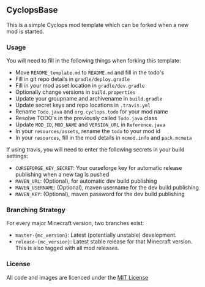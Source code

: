 ## CyclopsBase

This is a simple Cyclops mod template which can be forked when a new mod is started.

### Usage

You will need to fill in the following things when forking this template:

* Move `README_template.md` to `README.md` and fill in the todo's
* Fill in git repo details in `gradle/deploy.gradle`
* Fill in your mod asset location in `gradle/dev.gradle`
* Optionally change versions in `build.properties`
* Update your groupname and archivename in `build.gradle`
* Update secret keys and repo locations in `.travis.yml`
* Rename `Todo.java` and `org.cyclops.todo` for your mod name
* Resolve TODO's in the previously called `Todo.java` class
* Update `MOD_ID`, `MOD_NAME` and `VERSION_URL` in `Reference.java`
* In your `resources/assets`, rename the `todo` to your mod id
* In your `resources`, fill in the mod details in `mcmod.info` and `pack.mcmeta`

If using travis, you will need to enter the following secrets in your build settings:
* `CURSEFORGE_KEY_SECRET`: Your curseforge key for automatic release publishing when a new tag is pushed
* `MAVEN_URL`: (Optional), for automatic dev build publishing
* `MAVEN_USERNAME`: (Optional), maven username for the dev build publishing
* `MAVEN_KEY`: (Optional), maven password for the dev build publishing

### Branching Strategy

For every major Minecraft version, two branches exist:

* `master-{mc_version}`: Latest (potentially unstable) development.
* `release-{mc_version}`: Latest stable release for that Minecraft version. This is also tagged with all mod releases.

### License
All code and images are licenced under the [MIT License](https://github.com/CyclopsMC/CyclopsBase/blob/master-1.8/LICENSE.txt)

